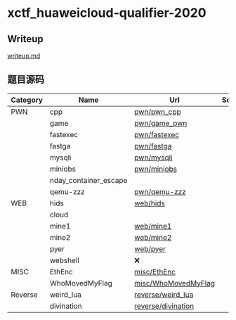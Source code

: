 # xctf_huaweicloud-qualifier-2020 

## Writeup
[writeup.md](./writeup.md)

## 题目源码
| Category |         Name          | Url | Score | Solved |
| -------- | --------------------- | --- | ----- | ------ |
| PWN      | cpp                   | [pwn/pwn_cpp](./pwn/pwn_cpp)    |       |        |
|          | game                  | [pwn/game_pwn](./pwn/game_pwn)    |       |        |
|          | fastexec              | [pwn/fastexec](./pwn/fastexec)    |       |        |
|          | fastga                | [pwn/fastga](./pwn/fastga)    |       |        |
|          | mysqli                | [pwn/mysqli](./pwn/mysqli)    |       |        |
|          | miniobs               | [pwn/miniobs](./pwn/miniobs)    |       |        |
|          | nday_container_escape |     |       |        |
|          | qemu-zzz              |  [pwn/qemu-zzz](./pwn/qemuzzz)   |       |        |
| WEB      | hids                  |  [web/hids](./web/hids)  |       |        |
|          | cloud                 |     |       |        |
|          | mine1                 |  [web/mine1](./web/mine1)   |       |        |
|          | mine2                 |  [web/mine2](./web/mine2)   |       |        |
|          | pyer                  |  [web/pyer](./web/pyer)   |       |        |
|          | webshell              | :x:    |       |        |
| MISC     | EthEnc                | [misc/EthEnc](./misc/EthEnc) |       |        |
|          | WhoMovedMyFlag        | [misc/WhoMovedMyFlag](./misc/WhoMovedMyFlag)   |       |        |
| Reverse  | weird_lua             | [reverse/weird_lua](./reverse/weird_lua) |       |        |
|          | divination            | [reverse/divination](./reverse/divination) |       |        |

